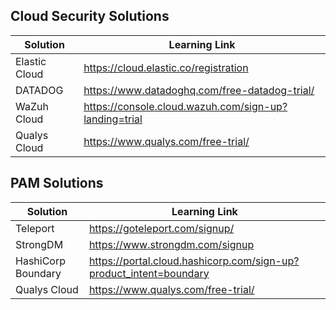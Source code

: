 ## Cloud Security Solutions

| Solution | Learning Link |
| ------------- | ------------- |
| Elastic Cloud | https://cloud.elastic.co/registration |
| DATADOG | https://www.datadoghq.com/free-datadog-trial/ |
| WaZuh Cloud | https://console.cloud.wazuh.com/sign-up?landing=trial |
| Qualys Cloud | https://www.qualys.com/free-trial/ |



## PAM Solutions

| Solution | Learning Link |
| ------------- | ------------- |
| Teleport | https://goteleport.com/signup/ |
| StrongDM | https://www.strongdm.com/signup |
| HashiCorp Boundary | https://portal.cloud.hashicorp.com/sign-up?product_intent=boundary |
| Qualys Cloud | https://www.qualys.com/free-trial/ |




